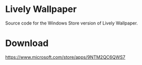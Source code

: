 # Lively Wallpaper
Source code for the Windows Store version of Lively Wallpaper.
# Download
https://www.microsoft.com/store/apps/9NTM2QC6QWS7